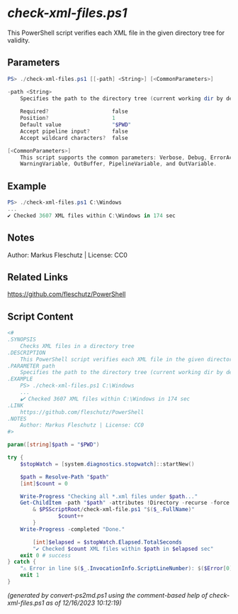 *check-xml-files.ps1*
================

This PowerShell script verifies each XML file in the given directory tree for validity.

Parameters
----------
```powershell
PS> ./check-xml-files.ps1 [[-path] <String>] [<CommonParameters>]

-path <String>
    Specifies the path to the directory tree (current working dir by default)
    
    Required?                    false
    Position?                    1
    Default value                "$PWD"
    Accept pipeline input?       false
    Accept wildcard characters?  false

[<CommonParameters>]
    This script supports the common parameters: Verbose, Debug, ErrorAction, ErrorVariable, WarningAction, 
    WarningVariable, OutBuffer, PipelineVariable, and OutVariable.
```

Example
-------
```powershell
PS> ./check-xml-files.ps1 C:\Windows
...
✔️ Checked 3607 XML files within C:\Windows in 174 sec

```

Notes
-----
Author: Markus Fleschutz | License: CC0

Related Links
-------------
https://github.com/fleschutz/PowerShell

Script Content
--------------
```powershell
<#
.SYNOPSIS
	Checks XML files in a directory tree
.DESCRIPTION
	This PowerShell script verifies each XML file in the given directory tree for validity.
.PARAMETER path
	Specifies the path to the directory tree (current working dir by default)
.EXAMPLE
	PS> ./check-xml-files.ps1 C:\Windows
	...
	✔️ Checked 3607 XML files within C:\Windows in 174 sec
.LINK
	https://github.com/fleschutz/PowerShell
.NOTES
	Author: Markus Fleschutz | License: CC0
#>

param([string]$path = "$PWD")

try {
	$stopWatch = [system.diagnostics.stopwatch]::startNew()

	$path = Resolve-Path "$path"
 	[int]$count = 0

	Write-Progress "Checking all *.xml files under $path..."
	Get-ChildItem -path "$path" -attributes !Directory -recurse -force | Where-Object { $_.Name -like "*.xml*" } | Foreach-Object {
		& $PSScriptRoot/check-xml-file.ps1 "$($_.FullName)"
                $count++
        }
	Write-Progress -completed "Done."

        [int]$elapsed = $stopWatch.Elapsed.TotalSeconds
        "✔️ Checked $count XML files within $path in $elapsed sec"
	exit 0 # success
} catch {
	"⚠️ Error in line $($_.InvocationInfo.ScriptLineNumber): $($Error[0])"
	exit 1
}
```

*(generated by convert-ps2md.ps1 using the comment-based help of check-xml-files.ps1 as of 12/16/2023 10:12:19)*
